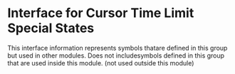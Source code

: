 
# Interface for Cursor Time Limit Special States
This interface information represents symbols thatare defined in this group but used in other modules.  Does not includesymbols defined in this group that are used inside this module.
(not used outside this module)

